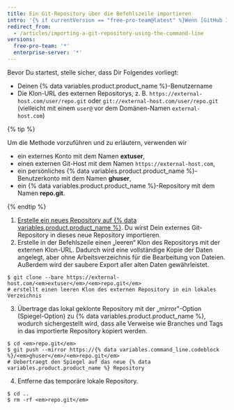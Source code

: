 ```yaml
---
title: Ein Git-Repository über die Befehlszeile importieren
intro: '{% if currentVersion == "free-pro-team@latest" %}Wenn [GitHub Importer](/articles/importing-a-repository-with-github-importer) nicht für Deine Zwecke geeignet ist, z. B. wenn Dein vorhandener Code in einem privaten Netzwerk verwaltet wird, dann empfehlen wir, den Import über die Befehlszeile vorzunehmen.{% else %}Das Importieren von Git-Projekten über die Befehlszeile ist eine geeignete Methode, wenn Dein vorhandener Code in einem privaten Netzwerk verwaltet wird.{% endif %}'
redirect_from:
  - /articles/importing-a-git-repository-using-the-command-line
versions:
  free-pro-team: '*'
  enterprise-server: '*'
---
```


Bevor Du startest, stelle sicher, dass Dir Folgendes vorliegt:

- Deinen {% data variables.product.product_name %}-Benutzername
- Die Klon-URL des externen Repositorys, z. B. `https://external-host.com/user/repo.git` oder `git://external-host.com/user/repo.git` (vielleicht mit einem `user@` vor dem Domänen-Namen `external-host.com`)

{% tip %}

Um die Methode vorzuführen und zu erläutern, verwenden wir

- ein externes Konto mit dem Namen **extuser**,
- einen externen Git-Host mit dem Namen `https://external-host.com`,
- ein persönliches {% data variables.product.product_name %}-Benutzerkonto mit dem Namen **ghuser**,
- ein {% data variables.product.product_name %}-Repository mit dem Namen **repo.git**.

{% endtip %}

1. [Erstelle ein neues Repository auf {% data variables.product.product_name %}](/articles/creating-a-new-repository). Du wirst Dein externes Git-Repository in dieses neue Repository importieren.
2. Erstelle in der Befehlszeile einen „leeren“ Klon des Repositorys mit der externen Klon-URL. Dadurch wird eine vollständige Kopie der Daten angelegt, aber ohne Arbeitsverzeichnis für die Bearbeitung von Dateien. Außerdem wird der saubere Export aller alten Daten gewährleistet.
  ```shell
  $ git clone --bare https://external-host.com/<em>extuser</em>/<em>repo.git</em>
  # erstellt einen leeren Klon des externen Repository in ein lokales Verzeichnis
  ```
3. Übertrage das lokal geklonte Repository mit der „mirror"-Option (Spiegel-Option) zu {% data variables.product.product_name %}, wodurch sichergestellt wird, dass alle Verweise wie Branches und Tags in das importierte Repository kopiert werden.
  ```shell
  $ cd <em>repo.git</em>
  $ git push --mirror https://{% data variables.command_line.codeblock %}/<em>ghuser</em>/<em>repo.git</em>
  # Uebertraegt den Spiegel auf das neue {% data variables.product.product_name %} Repository
  ```
4. Entferne das temporäre lokale Repository.
  ```shell
  $ cd ..
  $ rm -rf <em>repo.git</em>
  ```
